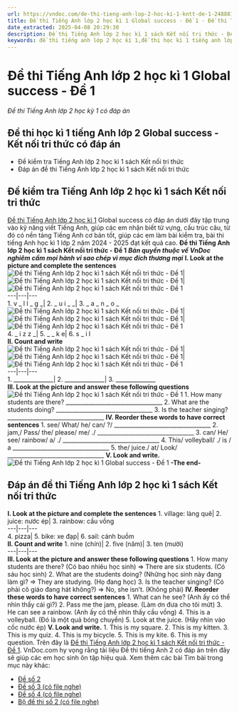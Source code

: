 ```yaml
---
url: https://vndoc.com/de-thi-tieng-anh-lop-2-hoc-ki-1-kntt-de-1-248881
title: Đề thi Tiếng Anh lớp 2 học kì 1 Global success - Đề 1 - Đề thi Tiếng Anh lớp 2 học kỳ 1 có đáp án - VnDoc.com
date_extracted: 2025-04-08 20:29:30
description: Đề thi Tiếng Anh lớp 2 học kì 1 sách Kết nối tri thức - Đề 1 được biên tập bám sát chương trình đã học giúp các em ôn tập những kiến thức Từ vựng - Ngữ pháp tiếng Anh trọng tâm học kì 1 lớp 2 hiệu quả.
keywords: đề thi tiếng anh lớp 2 học kì 1,đề thi học kì 1 tiếng anh lớp 2,đề thi tiếng anh lớp 2 học kỳ 1,de thi học kì 1 lớp 2 môn tiếng anh,de thi tieng anh lop 2 hoc ki 1,đề thi anh văn lớp 2 học kỳ 1,đề thi học kì 1 môn tiếng anh lớp 2,đề thi học kì 1 lớp 2 môn tiếng anh,đề tiếng anh lớp 2 học kỳ 1,ôn tập tiếng anh lớp 2 học kỳ 1,de thi tiếng anh lớp 2 kỳ 1,de thi tiếng anh lớp 2 học kỳ 1,đề thi tiếng anh lớp 2 kì 1
---
```


# Đề thi Tiếng Anh lớp 2 học kì 1 Global success - Đề 1
 _Đề thi Tiếng Anh lớp 2 học kỳ 1 có đáp án_
## Đề thi học kì 1 tiếng Anh lớp 2 Global success - Kết nối tri thức có đáp án
  * Đề kiểm tra Tiếng Anh lớp 2 học kì 1 sách Kết nối tri thức
  * Đáp án đề thi Tiếng Anh lớp 2 học kì 1 sách Kết nối tri thức 

## **Đề kiểm tra Tiếng Anh lớp 2 học kì 1 sách Kết nối tri thức**
[Đề thi Tiếng Anh lớp 2 học kì 1](<https://vndoc.com/de-thi-hoc-ki-1-lop-2-mon-tieng-anh>) Global success có đáp án dưới đây tập trung vào kỹ năng viết Tiếng Anh, giúp các em nhận biết từ vựng, cấu trúc câu, từ đó có nền tảng Tiếng Anh cơ bản tốt, giúp các em làm bài kiểm tra, bài thi tiếng Anh học kì 1 lớp 2 năm 2024 - 2025 đạt kết quả cao.
**Đề thi Tiếng Anh lớp 2 học kì 1 sách Kết nối tri thức - Đề 1**
 _**Bản quyền thuộc về VnDoc nghiêm cấm mọi hành vi sao chép vì mục đích thương mại**_
**I. Look at the picture and complete the sentences**
![Đề thi Tiếng Anh lớp 2 học kì 1 sách Kết nối tri thức - Đề 1](https://i.vdoc.vn/data/image/2021/11/23/de-thi-tieng-anh-lop-2-hoc-ki-1-kntt-de-1-1.jpg)| ![Đề thi Tiếng Anh lớp 2 học kì 1 sách Kết nối tri thức - Đề 1](https://i.vdoc.vn/data/image/2021/11/23/de-thi-tieng-anh-lop-2-hoc-ki-1-kntt-de-1-2.jpg)| ![Đề thi Tiếng Anh lớp 2 học kì 1 sách Kết nối tri thức - Đề 1](https://i.vdoc.vn/data/image/2021/11/23/de-thi-tieng-anh-lop-2-hoc-ki-1-kntt-de-1-3.png)  
---|---|---  
1\. v \_ l l \_ g \_| 2\. \_ u i \_ \_| 3\. \_ a \_ n \_ o \_  
![Đề thi Tiếng Anh lớp 2 học kì 1 sách Kết nối tri thức - Đề 1](https://i.vdoc.vn/data/image/2021/11/23/de-thi-tieng-anh-lop-2-hoc-ki-1-kntt-de-1-4.png)| ![Đề thi Tiếng Anh lớp 2 học kì 1 sách Kết nối tri thức - Đề 1](https://i.vdoc.vn/data/image/2021/11/23/de-thi-tieng-anh-lop-2-hoc-ki-1-kntt-de-1-5.png)| ![Đề thi Tiếng Anh lớp 2 học kì 1 sách Kết nối tri thức - Đề 1](https://i.vdoc.vn/data/image/2021/11/23/de-thi-tieng-anh-lop-2-hoc-ki-1-kntt-de-1-6.png)  
4\. \_ i z z \_| 5\. \_ \_ k e| 6\. s \_ i l  
**II. Count and write**
![Đề thi Tiếng Anh lớp 2 học kì 1 sách Kết nối tri thức - Đề 1](https://i.vdoc.vn/data/image/2021/11/23/de-thi-tieng-anh-lop-2-hoc-ki-1-kntt-de-1-7.jpg)| ![Đề thi Tiếng Anh lớp 2 học kì 1 sách Kết nối tri thức - Đề 1](https://i.vdoc.vn/data/image/2021/11/23/de-thi-tieng-anh-lop-2-hoc-ki-1-kntt-de-1-8.jpg)| ![Đề thi Tiếng Anh lớp 2 học kì 1 sách Kết nối tri thức - Đề 1](https://i.vdoc.vn/data/image/2021/11/23/de-thi-tieng-anh-lop-2-hoc-ki-1-kntt-de-1-9.jpg)  
---|---|---  
1\. \_\_\_\_\_\_\_\_\_\_\_\_\_\_| 2\. \_\_\_\_\_\_\_\_\_\_\_\_\_\_| 3\. \_\_\_\_\_\_\_\_\_\_\_\_\_\_  
**III. Look at the picture and answer these following questions**
![Đề thi Tiếng Anh lớp 2 học kì 1 sách Kết nối tri thức - Đề 1](https://i.vdoc.vn/data/image/2021/11/23/de-thi-tieng-anh-lop-2-hoc-ki-1-kntt-de-1-10.jpg)
1\. How many students are there?
\_\_\_\_\_\_\_\_\_\_\_\_\_\_\_\_\_\_\_\_\_\_\_\_\_\_\_\_\_\_\_\_\_\_
2\. What are the students doing?
\_\_\_\_\_\_\_\_\_\_\_\_\_\_\_\_\_\_\_\_\_\_\_\_\_\_\_\_\_\_\_\_\_\_
3\. Is the teacher singing?
\_\_\_\_\_\_\_\_\_\_\_\_\_\_\_\_\_\_\_\_\_\_\_\_\_\_\_\_\_\_\_\_\_\_
**IV. Reorder these words to have correct sentences**
1\. see/ What/ he/ can/ ?/
\_\_\_\_\_\_\_\_\_\_\_\_\_\_\_\_\_\_\_\_\_\_\_\_\_\_\_\_\_\_\_\_\_\_
2\. jam,/ Pass/ the/ please/ me/ ./
\_\_\_\_\_\_\_\_\_\_\_\_\_\_\_\_\_\_\_\_\_\_\_\_\_\_\_\_\_\_\_\_\_\_
3\. can/ He/ see/ rainbow/ a/ ./
\_\_\_\_\_\_\_\_\_\_\_\_\_\_\_\_\_\_\_\_\_\_\_\_\_\_\_\_\_\_\_\_\_\_
4\. This/ volleyball/ ./ is / a
\_\_\_\_\_\_\_\_\_\_\_\_\_\_\_\_\_\_\_\_\_\_\_\_\_\_\_\_\_\_\_\_\_\_
5\. the/ juice./ at/ Look/
\_\_\_\_\_\_\_\_\_\_\_\_\_\_\_\_\_\_\_\_\_\_\_\_\_\_\_\_\_\_\_\_\_\_
**V. Look and write.**
![Đề thi Tiếng Anh lớp 2 học kì 1 Global success - Đề 1](https://i.vdoc.vn/data/image/2024/12/16/de-thi-tieng-anh-lop-2-hoc-ki-1-kntt-de-1-1.png)
**-The end-**
## Đáp án đề thi Tiếng Anh lớp 2 học kì 1 sách Kết nối tri thức
**I. Look at the picture and complete the sentences**
1\. village: làng quê| 2\. juice: nước ép| 3\. rainbow: cầu vồng  
---|---|---  
4\. pizza| 5\. bike: xe đạp| 6\. sail: cánh buồm  
**II. Count and write**
1\. nine \(chín\)| 2\. five \(năm\)| 3\. ten \(mười\)  
---|---|---  
**III. Look at the picture and answer these following questions**
1\. How many students are there? \(Có bao nhiêu học sinh\)
=> There are six students. \(Có sáu học sinh\)
2\. What are the students doing? \(Những học sinh này đang làm gì?
=> They are studying. \(Họ đang học\)
3\. Is the teacher singing? \(Có phải cô giáo đang hát không?\)
=> No, she isn’t. \(Không phải\)
**IV. Reorder these words to have correct sentences**
1\. What can he see? \(Anh ấy có thể nhìn thấy cái gì?\)
2\. Pass me the jam, please. \(Làm ơn đưa cho tôi mứt\)
3\. He can see a rainbow. \(Anh ấy có thể nhìn thấy cầu vồng\)
4\. This is a volleyball. \(Đó là một quả bóng chuyền\)
5\. Look at the juice. \(Hãy nhìn vào cốc nước ép\)
**V. Look and write.**
1\. This is my square.
2\. This is my kitten.
3\. This is my quiz.
4\. This is my bicycle.
5\. This is my kite.
6\. This is my question.
Trên đây là [Đề thi Tiếng Anh lớp 2 học kì 1 sách Kết nối tri thức - Đề 1](<https://vndoc.com/de-thi-tieng-anh-lop-2-hoc-ki-1-kntt-de-1-248881>). VnDoc.com hy vọng rằng tài liệu Đề thi tiếng Anh 2 có đáp án trên đây sẽ giúp các em học sinh ôn tập hiệu quả.
Xem thêm các bài Tìm bài trong mục này khác:
  * [Đề số 2](</de-thi-tieng-anh-lop-2-hoc-ki-1-sach-kntt-de-2-249311>)
  * [Đề số 3 \(có file nghe\)](</de-thi-tieng-anh-lop-2-hoc-ki-1-global-success-de-3-333073>)
  * [Đề số 4 \(có file nghe\)](</de-thi-tieng-anh-lop-2-hoc-ki-1-global-success-de-4-333076>)
  * [Bộ đề thi số 2 \(có file nghe\)](</bo-de-thi-tieng-anh-lop-2-hoc-ki-1-global-success-so-2-333079>)

